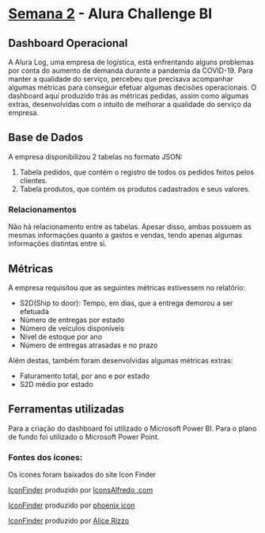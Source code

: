 # [Semana 2](https://bit.ly/Semana2_Alura) - Alura Challenge BI

## Dashboard Operacional

A Alura Log, uma empresa de logística, está enfrentando alguns problemas por conta do aumento de demanda durante a pandemia da COVID-19. Para manter a qualidade do serviço, percebeu que precisava acompanhar algumas métricas para conseguir efetuar algumas decisões operacionais. O dashboard aqui produzido trás as métricas pedidas, assim como algumas extras, desenvolvidas com o intuito de melhorar a qualidade do serviço da empresa. 

## Base de Dados

A empresa disponibilizou 2 tabelas no formato JSON:
  
  1. Tabela pedidos, que contém o registro de todos os pedidos feitos pelos clientes.
  2. Tabela produtos, que contém os produtos cadastrados e seus valores.

### Relacionamentos

Não há relacionamento entre as tabelas. Apesar disso, ambas possuem as mesmas informações quanto a gastos e vendas, tendo apenas algumas informações distintas entre si.

## Métricas

A empresa requisitou que as seguintes métricas estivessem no relatório:
  
  - S2D(Ship to door): Tempo, em dias, que a entrega demorou a ser efetuada
  - Número de entregas por estado
  - Número de veículos disponíveis
  - Nível de estoque por ano
  - Número de entregas atrasadas e no prazo

Além destas, também foram desenvolvidas algumas métricas extras:
  - Faturamento total, por ano e por estado
  - S2D médio por estado

  
## Ferramentas utilizadas
  Para a criação do dashboard foi utilizado o Microsoft Power BI. Para o plano de fundo foi utilizado o Microsoft Power Point. 
  
  ### Fontes dos ícones:
  
  Os ícones foram baixados do site Icon Finder
  
  [IconFinder](https://www.iconfinder.com/iconsets/social-media-rounded-corners) produzido por [IconsAlfredo .com](https://www.iconfinder.com/AlfredoCreates)

  [IconFinder](https://www.iconfinder.com/iconsets/business-collection-2027) produzido por [phoenix icon](https://www.iconfinder.com/phoenixicon)

  [IconFinder](https://www.iconfinder.com/iconsets/essentials-9) produzido por [Alice Rizzo](https://www.iconfinder.com/AliceR)


